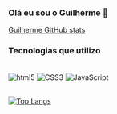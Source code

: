 ### Olá eu sou o Guilherme 👋

<!--
- 🔭 I’m currently working on ...
- 🌱 I’m currently learning ...
- 👯 I’m looking to collaborate on ...
- 🤔 I’m looking for help with ...
- 💬 Ask me about ...
- 📫 How to reach me: ...
- 😄 Pronouns: ...
- ⚡ Fun fact: ...
-->
<!--[![Instagram](https://img.shields.io/badge/Instagram-E4405F?style=for-the-badge&logo=instagram&logoColor=white)](https://instagram.com/guizerlenga)

[![Instagram](https://img.shields.io/badge/Instagram-E4405F?style=for-the-badge&logo=instagram&logoColor=white)](https://instagram.com/guizerlenga) -->

[Guilherme GitHub stats](https://github-readme-stats.vercel.app/api?username=guilhermezerlenga&show_icons=true&theme=dracula)

### Tecnologias que utilizo

<div style="display: inline_block"><br/>
  <img align=center alt="html5" src="https://img.shields.io/badge/HTML5-E34F26?style=for-the-badge&logo=html5&logoColor=white"/>
  <img align=center alt="CSS3" src="https://img.shields.io/badge/CSS3-1572B6?style=for-the-badge&logo=css3&logoColor=white"/>
  <img align=center alt="JavaScript" src="https://img.shields.io/badge/JavaScript-F7DF1E?style=for-the-badge&logo=javascript&logoColor=black"/>
</div><br/>

[![Top Langs](https://github-readme-stats.vercel.app/api/top-langs/?username=guilhermezerlenga)](https://github.com/guilhermezerlenga/github-readme-stats)
  

